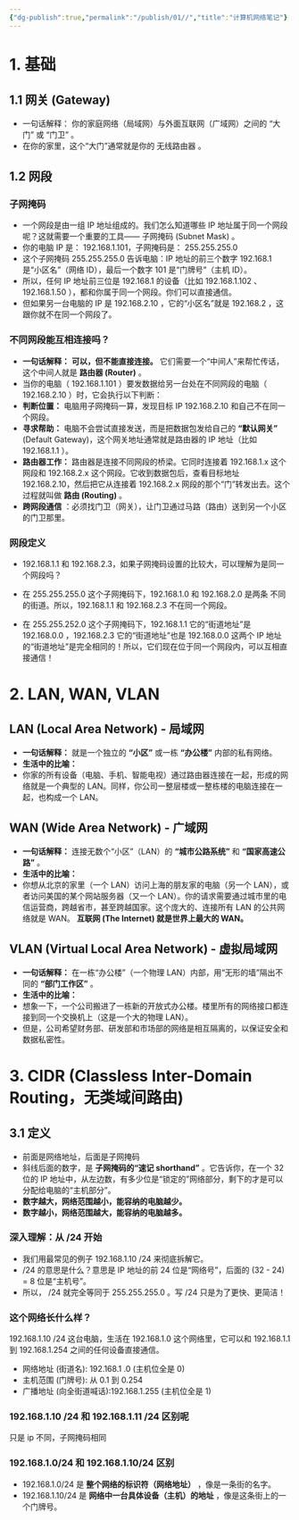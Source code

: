 ```yaml
---
{"dg-publish":true,"permalink":"/publish/01//","title":"计算机网络笔记"}
---
```



# 1. 基础

## 1.1 网关 (Gateway)

- 一句话解释： 你的家庭网络（局域网）与外面互联网（广域网）之间的 “大门” 或 “门卫” 。
- 在你的家里，这个“大门”通常就是你的 无线路由器 。

## 1.2 网段

### 子网掩码

- 一个网段是由一组 IP 地址组成的。我们怎么知道哪些 IP 地址属于同一个网段呢？这就需要一个重要的工具—— 子网掩码 (Subnet Mask) 。
- 你的电脑 IP 是： 192.168.1.101，子网掩码是： 255.255.255.0
- 这个子网掩码 255.255.255.0 告诉电脑：IP 地址的前三个数字 192.168.1 是“小区名”（网络 ID），最后一个数字 101 是“门牌号”（主机 ID）。
- 所以，任何 IP 地址前三位是 192.168.1 的设备（比如 192.168.1.102 、 192.168.1.50 ），都和你属于同一个网段。你们可以直接通信。
- 但如果另一台电脑的 IP 是 192.168.2.10 ，它的“小区名”就是 192.168.2 ，这跟你就不在同一个网段了。

### 不同网段能互相连接吗？

- **一句话解释：** **可以，但不能直接连接。** 它们需要一个“中间人”来帮忙传话，这个中间人就是 **路由器 (Router)** 。
- 当你的电脑（ 192.168.1.101 ）要发数据给另一台处在不同网段的电脑（ 192.168.2.10 ）时，它会执行以下判断：
- **判断位置：** 电脑用子网掩码一算，发现目标 IP 192.168.2.10 和自己不在同一个网段。
- **寻求帮助：** 电脑不会尝试直接发送，而是把数据包发给自己的 **“默认网关”** (Default Gateway)，这个网关地址通常就是路由器的 IP 地址（比如 192.168.1.1 ）。
- **路由器工作：** 路由器是连接不同网段的桥梁。它同时连接着 192.168.1.x 这个网段和 192.168.2.x 这个网段。它收到数据包后，查看目标地址 192.168.2.10，然后把它从连接着 192.168.2.x 网段的那个“门”转发出去。这个过程就叫做 **路由 (Routing)** 。
- **跨网段通信** ：必须找门卫（网关），让门卫通过马路（路由）送到另一个小区的门卫那里。

### 网段定义

- 192.168.1.1 和 192.168.2.3，如果子网掩码设置的比较大，可以理解为是同一个网段吗？
  
- 在 255.255.255.0 这个子网掩码下，192.168.1.0 和 192.168.2.0 是两条 不同 的街道。所以，192.168.1.1 和 192.168.2.3 不在同一个网段。
  
- 在 255.255.252.0 这个子网掩码下，192.168.1.1 它的“街道地址”是 192.168.0.0 ，192.168.2.3 它的“街道地址”也是 192.168.0.0
  这两个 IP 地址的“街道地址”是完全相同的！所以，它们现在位于同一个网段内，可以互相直接通信！

# 2. LAN, WAN, VLAN

## LAN (Local Area Network) - 局域网

- **一句话解释：** 就是一个独立的 **“小区”** 或一栋 **“办公楼”** 内部的私有网络。
- **生活中的比喻：**
- 你家的所有设备（电脑、手机、智能电视）通过路由器连接在一起，形成的网络就是一个典型的 LAN。同样，你公司一整层楼或一整栋楼的电脑连接在一起，也构成一个 LAN。

## WAN (Wide Area Network) - 广域网

- **一句话解释：** 连接无数个“小区”（LAN）的 **“城市公路系统”** 和 **“国家高速公路”** 。
- **生活中的比喻：**
- 你想从北京的家里（一个 LAN）访问上海的朋友家的电脑（另一个 LAN），或者访问美国的某个网站服务器（又一个 LAN）。你的请求需要通过城市里的电信运营商，跨越省市，甚至跨越国家。这个庞大的、连接所有 LAN 的公共网络就是 WAN。 **互联网 (The Internet) 就是世界上最大的 WAN。**

## VLAN (Virtual Local Area Network) - 虚拟局域网

- **一句话解释：** 在一栋“办公楼”（一个物理 LAN）内部，用“无形的墙”隔出不同的 **“部门工作区”** 。
- **生活中的比喻：**
- 想象一下，一个公司搬进了一栋新的开放式办公楼。楼里所有的网络接口都连接到同一个交换机上（这是一个大的物理 LAN）。
- 但是，公司希望财务部、研发部和市场部的网络是相互隔离的，以保证安全和数据私密性。

# 3. CIDR (Classless Inter-Domain Routing，无类域间路由)

## 3.1 定义

- 前面是网络地址，后面是子网掩码
- 斜线后面的数字，是 **子网掩码的“速记 shorthand”** 。它告诉你，在一个 32 位的 IP 地址中，从左边数，有多少位是“锁定的”网络部分，剩下的才是可以分配给电脑的“主机部分”。
- **数字越大，网络范围越小，能容纳的电脑越少。**
- **数字越小，网络范围越大，能容纳的电脑越多。**

### 深入理解：从 /24 开始

- 我们用最常见的例子 192.168.1.10 /24 来彻底拆解它。
- /24 的意思是什么？意思是 IP 地址的前 24 位是“网络号”，后面的 (32 - 24) = 8 位是“主机号”。
- 所以， /24 就完全等同于 255.255.255.0 。写 /24 只是为了更快、更简洁！

### 这个网络长什么样？

 192.168.1.10 /24 这台电脑，生活在 192.168.1.0 这个网络里，它可以和 192.168.1.1 到 192.168.1.254 之间的任何设备直接通信。
- 网络地址 (街道名): 192.168.1 .0 (主机位全是 0)
- 主机范围 (门牌号): 从 0.1 到 0.254
- 广播地址 (向全街道喊话):192.168.1.255 (主机位全是 1)

### 192.168.1.10 /24 和 192.168.1.11 /24 区别呢

只是 ip 不同，子网掩码相同

### 192.168.1.0/24 和 192.168.1.10/24 区别

- 192.168.1.0/24 是 **整个网络的标识符（网络地址）** ，像是一条街的名字。
- 192.168.1.10/24 是 **网络中一台具体设备（主机）的地址** ，像是这条街上的一个门牌号。
